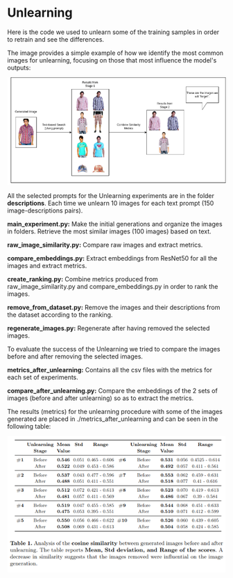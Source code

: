 # Unlearning
Here is the code we used to unlearn some of the training samples in order to retrain and see the differences.

The image provides a simple example of how we identify the most common images for unlearning, focusing on those that most influence the model's outputs:

![example_unlearning](example_unlearning.png)

All the selected prompts for the Unlearning experiments are in the folder **descriptions**. Each time we unlearn 10 images for each text prompt (150 image-descriptions pairs).

**main_experiment.py:** Make the initial generations and organize the images in folders. Retrieve the most similar images (100 images) based on text.

**raw_image_similarity.py:** Compare raw images and extract metrics.

**compare_embeddings.py:** Extract embeddings from ResNet50 for all the images and extract metrics.

**create_ranking.py:** Combine metrics produced from raw_image_similarity.py and compare_embeddings.py in order to rank the images.

**remove_from_dataset.py:** Remove the images and their descriptions from the dataset according to the ranking.

**regenerate_images.py:** Regenerate after having removed the selected images.

To evaluate the success of the Unlearning we tried to compare the images before and after removing the selected images.

**metrics_after_unlearning:** Contains all the csv files with the metrics for each set of experiments.

**compare_after_unlearning.py:** Compare the embeddings of the 2 sets of images (before and after unlearning) so as to extract the metrics.
 
The results (metrics) for the unlearning procedure with some of the images generated are placed in ./metrics_after_unlearning and can be seen in the following table:

![Unlearning Results](results.png)

